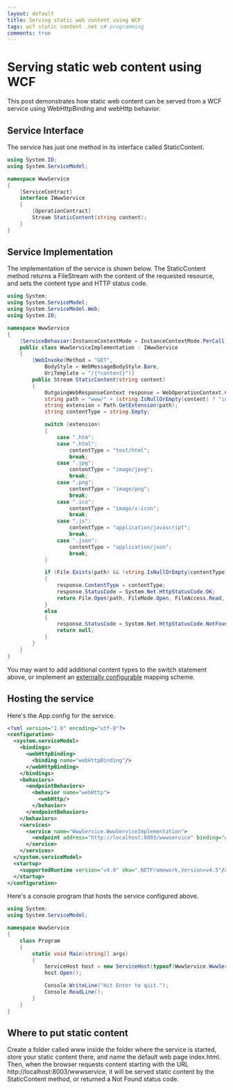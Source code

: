 ```yaml
---
layout: default
title: Serving static web content using WCF
tags: wcf static content .net c# programming
comments: true
---
```

# Serving static web content using WCF

This post demonstrates how static web content can be served from a WCF service using WebHttpBinding and webHttp behavior.

## Service Interface

The service has just one method in its interface called StaticContent.

```c#
using System.IO;
using System.ServiceModel;

namespace WwwService
{
    [ServiceContract]
    interface IWwwService
    {
        [OperationContract]
        Stream StaticContent(string content);
    }
}
```

## Service Implementation

The implementation of the service is shown below. The StaticContent method returns a FileStream with the content of the requested resource, and sets the content type and HTTP status code.

```c#
using System;
using System.ServiceModel;
using System.ServiceModel.Web;
using System.IO;

namespace WwwService
{
    [ServiceBehavior(InstanceContextMode = InstanceContextMode.PerCall)]
    public class WwwServiceImplementation : IWwwService
    {
        [WebInvoke(Method = "GET",
            BodyStyle = WebMessageBodyStyle.Bare,
            UriTemplate = "/{*content}")]
        public Stream StaticContent(string content)
        {
            OutgoingWebResponseContext response = WebOperationContext.Current.OutgoingResponse;
            string path = "www/" + (string.IsNullOrEmpty(content) ? "index.html" : content);
            string extension = Path.GetExtension(path);
            string contentType = string.Empty;

            switch (extension)
            {
                case ".htm":
                case ".html":
                    contentType = "text/html";
                    break;
                case ".jpg":
                    contentType = "image/jpeg";
                    break;
                case ".png":
                    contentType = "image/png";
                    break;
                case ".ico":
                    contentType = "image/x-icon";
                    break;
                case ".js":
                    contentType = "application/javascript";
                    break;
                case ".json":
                    contentType = "application/json";
                    break;
            }

            if (File.Exists(path) && !string.IsNullOrEmpty(contentType))
            {
                response.ContentType = contentType;
                response.StatusCode = System.Net.HttpStatusCode.OK;
                return File.Open(path, FileMode.Open, FileAccess.Read, FileShare.ReadWrite);
            }
            else
            {
                response.StatusCode = System.Net.HttpStatusCode.NotFound;
                return null;
            }
        }
    }
}
```

You may want to add additional content types to the switch statement above, or implement an [externally configurable](http://refactoringaspnet.blogspot.com.br/2008/11/how-to-get-content-type-mimetype-of.html) mapping scheme.

## Hosting the service

Here's the App.config for the service.

```xml
<?xml version="1.0" encoding="utf-8"?>
<configuration>
  <system.serviceModel>
    <bindings>
      <webHttpBinding>
        <binding name="webHttpBinding"/>
      </webHttpBinding>
    </bindings>
    <behaviors>
      <endpointBehaviors>
        <behavior name="webHttp">
          <webHttp/>
        </behavior>
      </endpointBehaviors>
    </behaviors>
    <services>
      <service name="WwwService.WwwServiceImplementation">
        <endpoint address="http://localhost:8003/wwwservice" binding="webHttpBinding" bindingConfiguration="webHttpBinding" contract="WwwService.IWwwService" behaviorConfiguration="webHttp"/>
      </service>
    </services>
  </system.serviceModel>
  <startup>
    <supportedRuntime version="v4.0" sku=".NETFramework,Version=v4.5"/>
  </startup>
</configuration>
```

Here's a console program that hosts the service configured above.

```c#
using System;
using System.ServiceModel;

namespace WwwService
{
    class Program
    {
        static void Main(string[] args)
        {
            ServiceHost host = new ServiceHost(typeof(WwwService.WwwServiceImplementation));
            host.Open();

            Console.WriteLine("Hit Enter to quit.");
            Console.ReadLine();
        }
    }
}
```

## Where to put static content

Create a folder called www inside the folder where the service is started, store your static content there, and name the default web page index.html. Then, when the browser requests content starting with the URL http://localhost:8003/wwwservice, it will be served static content by the StaticContent method, or returned a Not Found status code.
